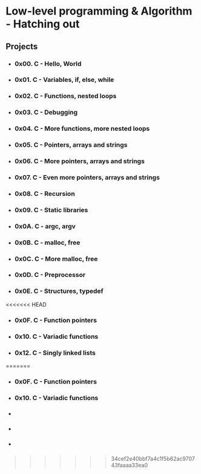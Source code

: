 # Low-level programming & Algorithm - Hatching out #

## Projects ##

* ### 0x00. C - Hello, World ###

* ### 0x01. C - Variables, if, else, while ###

* ### 0x02. C - Functions, nested loops ###

* ### 0x03. C - Debugging ###

* ### 0x04. C - More functions, more nested loops ###

* ### 0x05. C - Pointers, arrays and strings ###

* ### 0x06. C - More pointers, arrays and strings ###

* ### 0x07. C - Even more pointers, arrays and strings ###

* ### 0x08. C - Recursion ###

* ### 0x09. C - Static libraries ###

* ### 0x0A. C - argc, argv ###

* ### 0x0B. C - malloc, free ###

* ### 0x0C. C - More malloc, free ###

* ### 0x0D. C - Preprocessor ###

* ### 0x0E. C - Structures, typedef ###

<<<<<<< HEAD
* ### 0x0F. C - Function pointers ###

* ### 0x10. C - Variadic functions ###

* ### 0x12. C - Singly linked lists ###
=======
* ### 0x0F. C - Function pointers ### 

* ### 0x10. C - Variadic functions ### 

* ### ###

* ### ### 

* ### ### 
>>>>>>> 34cef2e40bbf7a4c1f5b62ac970743faaaa33ea0

